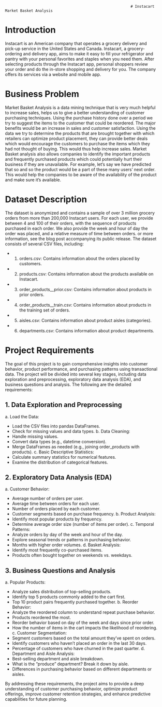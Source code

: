                                                               # Instacart Market Basket Analysis
                                                              
# Introduction

Instacart is an American company that operates a grocery delivery and pick-up service in the United 
States and Canada.
Instacart, a grocery-ordering and delivery app, aims to make it easy to fill your refrigerator and 
pantry with your personal favorites and staples when you need them. After selecting products 
through the Instacart app, personal shoppers review your order and do the in-store shopping and 
delivery for you. The company offers its services via a website and mobile app.

# Business Problem

Market Basket Analysis is a data mining technique that is very much helpful to increase sales, helps
us to give a better understanding of customer purchasing techniques. Using the purchase history
done over a period we try to suggest the items to the customer that could be reordered.
The major benefits would be an increase in sales and customer satisfaction. Using the data we try 
to determine the products that are brought together with which retailers can optimize product 
placement, they can provide better deals which would encourage the customers to purchase the 
items which they had not thought of buying. This would thus help increase sales.
Market Basket analysis also allows companies to identify the important products and frequently 
purchased products which could potentially hurt their business if they are unavailable. For example, 
let’s say we have predicted that so and so the product would be a part of these many users’ next 
order. This would help the companies to be aware of the availability of the product and make sure 
it’s available.

# Dataset Description

The dataset is anonymized and contains a sample of over 3 million grocery orders from more than 
200,000 Instacart users. For each user, we provide between 4 and 100 of their orders, with the 
sequence of products purchased in each order. We also provide the week and hour of day the order 
was placed, and a relative measure of time between orders. or more information, see the blog post
accompanying its public release.
The dataset consists of several CSV files, including:
* 1. orders.csv: Contains information about the orders placed by customers.
* 2. products.csv: Contains information about the products available on Instacart.
* 3. order_products__prior.csv: Contains information about products in prior orders.
* 4. order_products__train.csv: Contains information about products in the training set of orders.
* 5. aisles.csv: Contains information about product aisles (categories).
* 6. departments.csv: Contains information about product departments.


# Project Requirements
The goal of this project is to gain comprehensive insights into customer behavior, product 
performance, and purchasing patterns using transactional data. The project will be divided into 
several key stages, including data exploration and preprocessing, exploratory data analysis (EDA), 
and business questions and analysis. The following are the detailed requirements:

## 1. Data Exploration and Preprocessing

a. Load the Data:
 - Load the CSV files into pandas DataFrames.
 - Check for missing values and data types.
b. Data Cleaning:
 - Handle missing values.
 - Convert data types (e.g., datetime conversion).
 - Merge DataFrames as needed (e.g., joining order_products with products).
c. Basic Descriptive Statistics:
 - Calculate summary statistics for numerical features.
 - Examine the distribution of categorical features.

   
## 2. Exploratory Data Analysis (EDA)

a. Customer Behavior:
 - Average number of orders per user.
 - Average time between orders for each user.
 - Number of orders placed by each customer.
 - Customer segments based on purchase frequency.
b. Product Analysis:
 - Identify most popular products by frequency.
 - Determine average order size (number of items per order).
c. Temporal Patterns:
 - Analyze orders by day of the week and hour of the day.
 - Explore seasonal trends or patterns in purchasing behavior.
 - Months with higher order volumes.
d. Basket Analysis:
 - Identify most frequently co-purchased items.
 - Products often bought together on weekends vs. weekdays.


## 3. Business Questions and Analysis


a. Popular Products:
 - Analyze sales distribution of top-selling products.
 - Identify top 5 products commonly added to the cart first.
 - Top 10 product pairs frequently purchased together.
b. Reorder Behavior:
 - Analyze the reordered column to understand repeat purchase behavior.
 - Products reordered the most.
 - Reorder behavior based on day of the week and days since prior order.
 - How the number of items in the cart impacts the likelihood of reordering.
c. Customer Segmentation:
 - Segment customers based on the total amount they’ve spent on orders.
 - Identify customers who haven’t placed an order in the last 30 days.
 - Percentage of customers who have churned in the past quarter.
d. Department and Aisle Analysis:
 - Best-selling department and aisle breakdown.
 - What is the “produce” department? Break it down by aisle.
 - Differences in purchasing behavior based on different departments or aisles.

By addressing these requirements, the project aims to provide a deep understanding of customer 
purchasing behavior, optimize product offerings, improve customer retention strategies, and 
enhance predictive capabilities for future planning.
